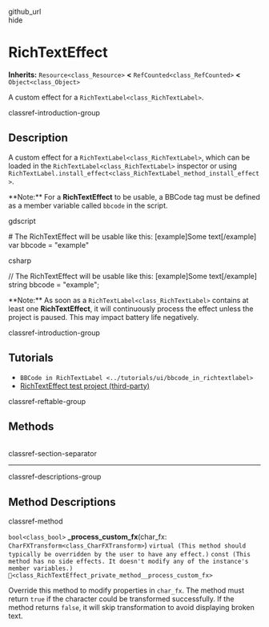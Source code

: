 github\_url  
hide

# RichTextEffect

**Inherits:** `Resource<class_Resource>` **&lt;**
`RefCounted<class_RefCounted>` **&lt;** `Object<class_Object>`

A custom effect for a `RichTextLabel<class_RichTextLabel>`.

classref-introduction-group

## Description

A custom effect for a `RichTextLabel<class_RichTextLabel>`, which can be
loaded in the `RichTextLabel<class_RichTextLabel>` inspector or using
`RichTextLabel.install_effect<class_RichTextLabel_method_install_effect>`.

\*\*Note:\*\* For a **RichTextEffect** to be usable, a BBCode tag must
be defined as a member variable called `bbcode` in the script.

gdscript

\# The RichTextEffect will be usable like this:
<span class="title-ref">\[example\]Some text\[/example\]</span> var
bbcode = "example"

csharp

// The RichTextEffect will be usable like this:
<span class="title-ref">\[example\]Some text\[/example\]</span> string
bbcode = "example";

\*\*Note:\*\* As soon as a `RichTextLabel<class_RichTextLabel>` contains
at least one **RichTextEffect**, it will continuously process the effect
unless the project is paused. This may impact battery life negatively.

classref-introduction-group

## Tutorials

-   `BBCode in RichTextLabel <../tutorials/ui/bbcode_in_richtextlabel>`
-   [RichTextEffect test project
    (third-party)](https://github.com/Eoin-ONeill-Yokai/Godot-Rich-Text-Effect-Test-Project)

classref-reftable-group

## Methods

<table>
<tbody>
<tr>
</tr>
</tbody>
</table>

classref-section-separator

------------------------------------------------------------------------

classref-descriptions-group

## Method Descriptions

classref-method

`bool<class_bool>` **\_process\_custom\_fx**(char\_fx:
`CharFXTransform<class_CharFXTransform>`)
`virtual (This method should typically be overridden by the user to have any effect.)`
`const (This method has no side effects. It doesn't modify any of the instance's member variables.)`
`🔗<class_RichTextEffect_private_method__process_custom_fx>`

Override this method to modify properties in `char_fx`. The method must
return `true` if the character could be transformed successfully. If the
method returns `false`, it will skip transformation to avoid displaying
broken text.
